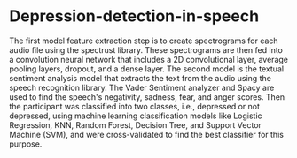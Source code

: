 # Depression-detection-in-speech
The first model feature extraction step is to create spectrograms for each audio file using the spectrust library. These spectrograms are then fed into a convolution neural network that includes a 2D convolutional layer, average pooling layers, dropout, and a dense layer.
The second model is the textual sentiment analysis model that extracts the text from the audio using the speech recognition library. The Vader Sentiment analyzer and Spacy are used to find the speech's negativity, sadness, fear, and anger scores.
Then the participant was classified into two classes, i.e., depressed or not depressed, using machine learning classification models like Logistic Regression, KNN, Random Forest, Decision Tree, and Support Vector Machine (SVM), and were cross-validated to find the best classifier for this purpose.